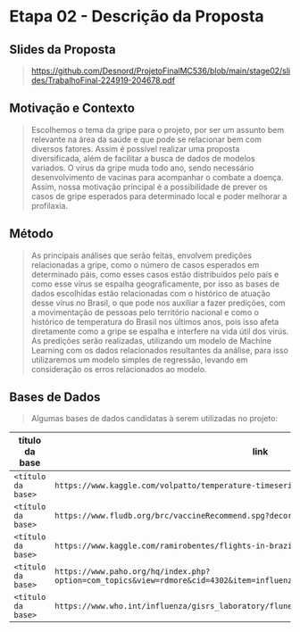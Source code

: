# Etapa 02 - Descrição da Proposta

## Slides da Proposta

> https://github.com/Desnord/ProjetoFinalMC536/blob/main/stage02/slides/TrabalhoFinal-224919-204678.pdf

## Motivação e Contexto

> Escolhemos o tema da gripe para o projeto, por ser um assunto bem relevante na área da saúde e que pode se relacionar bem com diversos fatores.
Assim é possível realizar uma proposta diversificada, além de facilitar a busca de dados de modelos variados.
O vírus da gripe muda todo ano, sendo necessário desenvolvimento de vacinas para acompanhar o combate a doença.
Assim, nossa motivação principal é a possibilidade de prever os casos de gripe esperados para determinado local e poder melhorar a profilaxia.

## Método

>As principais análises que serão feitas, envolvem predições relacionadas a gripe, como o número de casos esperados em determinado páis, como esses casos estão distribuidos pelo país e como esse vírus se espalha geograficamente, por isso as bases de dados escolhidas estão relacionadas com o histórico de atuação desse vírus no Brasil, o que pode nos auxiliar a fazer predições, com a movimentação de pessoas pelo território nacional e como o histórico de temperatura do Brasil nos últimos anos, pois isso afeta diretamente como a gripe se espalha e interfere na vida útil dos virús.
As predições serão realizadas, utilizando um modelo de Machine Learning com os dados relacionados resultantes da análise, para isso utilizaremos um modelo simples de regressão, levando em consideração os erros relacionados ao modelo.

## Bases de Dados
> Algumas bases de dados candidatas à serem utilizadas no projeto:

título da base | link | breve descrição
----- | ----- | -----
`<título da base>` | `https://www.kaggle.com/volpatto/temperature-timeseries-for-some-brazilian-cities` | `<breve descrição da base>`
`<título da base>` | `https://www.fludb.org/brc/vaccineRecommend.spg?decorator=influenza` | `<breve descrição da base>`
`<título da base>` | `https://www.kaggle.com/ramirobentes/flights-in-brazil` | `<breve descrição da base>`
`<título da base>` | `https://www.paho.org/hq/index.php?option=com_topics&view=rdmore&cid=4302&item=influenza&type=statistics&Itemid=40753&lang=em` | `<breve descrição da base>`
`<título da base>` | `https://www.who.int/influenza/gisrs_laboratory/flunet/en/` | `<breve descrição da base>`
